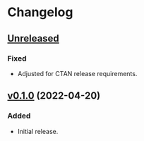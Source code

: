# Changelog

## [Unreleased](https://github.com/gusbrs/postnotes/compare/v0.1.0...HEAD)

### Fixed
- Adjusted for CTAN release requirements.

## [v0.1.0](https://github.com/gusbrs/postnotes/releases/tag/v0.1.0) (2022-04-20)

### Added
- Initial release.
